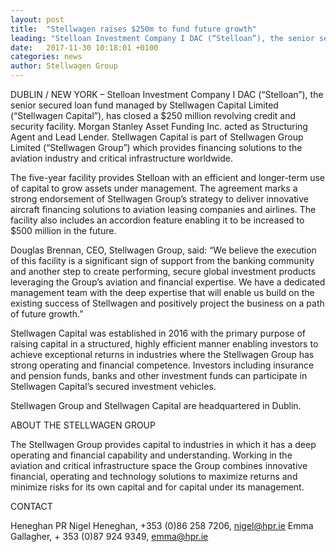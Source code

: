 ```yaml
---
layout: post
title:  "Stellwagen raises $250m to fund future growth"
leading: "Stelloan Investment Company I DAC (“Stelloan”), the senior secured loan fund managed by Stellwagen Capital Limited (“Stellwagen Capital”), has closed a $250 million revolving credit and security facility. Morgan Stanley Asset Funding Inc. acted as Structuring Agent and Lead Lender. Stellwagen Capital is part of Stellwagen Group Limited (“Stellwagen Group”) which provides financing solutions to the aviation industry and critical infrastructure worldwide."
date:   2017-11-30 10:18:01 +0100
categories: news
author: Stellwagen Group
---
```


DUBLIN / NEW YORK – Stelloan Investment Company I DAC (“Stelloan”), the senior secured loan fund managed by Stellwagen Capital Limited (“Stellwagen Capital”), has closed a $250 million revolving credit and security facility. Morgan Stanley Asset Funding Inc. acted as Structuring Agent and Lead Lender. Stellwagen Capital is part of Stellwagen Group Limited (“Stellwagen Group”) which provides financing solutions to the aviation industry and critical infrastructure worldwide.

The five-year facility provides Stelloan with an efficient and longer-term use of capital to grow assets under management. The agreement marks a strong endorsement of Stellwagen Group’s strategy to deliver innovative aircraft financing solutions to aviation leasing companies and airlines. The facility also includes an accordion feature enabling it to be increased to $500 million in the future.

Douglas Brennan, CEO, Stellwagen Group, said: “We believe the execution of this facility is a significant sign of support from the banking community and another step to create performing, secure global investment products leveraging the Group’s aviation and financial expertise. We have a dedicated management team with the deep expertise that will enable us build on the existing success of Stellwagen and positively project the business on a path of future growth.”

Stellwagen Capital was established in 2016 with the primary purpose of raising capital in a structured, highly efficient manner enabling investors to achieve exceptional returns in industries where the Stellwagen Group has strong operating and financial competence. Investors including insurance and pension funds, banks and other investment funds can participate in Stellwagen Capital’s secured investment vehicles.

Stellwagen Group and Stellwagen Capital are headquartered in Dublin.

ABOUT THE STELLWAGEN GROUP

The Stellwagen Group provides capital to industries in which it has a deep operating and financial capability and understanding. Working in the aviation and critical infrastructure space the Group combines innovative financial, operating and technology solutions to maximize returns and minimize risks for its own capital and for capital under its management.

CONTACT

Heneghan PR
Nigel Heneghan, +353 (0)86 258 7206, <a href="mailto:nigel@hpr.ie">nigel@hpr.ie</a>
Emma Gallagher, + 353 (0)87 924 9349, <a href="mailto:emma@hpr.ie">emma@hpr.ie</a>
